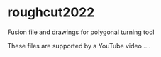 # roughcut2022
Fusion file and drawings for polygonal turning tool

These files are supported by a YouTube video ....

